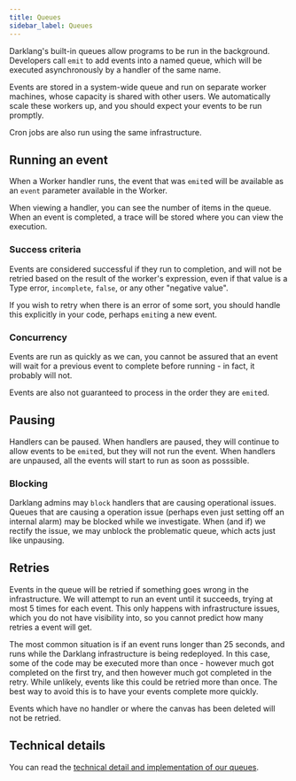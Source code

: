 ```yaml
---
title: Queues
sidebar_label: Queues
---
```


Darklang's built-in queues allow programs to be run in the background.
Developers call `emit` to add events into a named queue, which will be executed
asynchronously by a handler of the same name.

Events are stored in a system-wide queue and run on separate worker machines,
whose capacity is shared with other users. We automatically scale these workers
up, and you should expect your events to be run promptly.

Cron jobs are also run using the same infrastructure.

## Running an event

When a Worker handler runs, the event that was `emit`ed will be available as an
`event` parameter available in the Worker.

When viewing a handler, you can see the number of items in the queue. When an
event is completed, a trace will be stored where you can view the execution.

### Success criteria

Events are considered successful if they run to completion, and will not be
retried based on the result of the worker's expression, even if that value is a
Type error, `incomplete`, `false`, or any other "negative value".

If you wish to retry when there is an error of some sort, you should handle this
explicitly in your code, perhaps `emit`ing a new event.

### Concurrency

Events are run as quickly as we can, you cannot be assured that an event will
wait for a previous event to complete before running - in fact, it probably will
not.

Events are also not guaranteed to process in the order they are `emit`ed.

## Pausing

Handlers can be paused. When handlers are paused, they will continue to allow
events to be `emit`ed, but they will not run the event. When handlers are
unpaused, all the events will start to run as soon as posssible.

### Blocking

Darklang admins may `block` handlers that are causing operational issues. Queues
that are causing a operation issue (perhaps even just setting off an internal
alarm) may be blocked while we investigate. When (and if) we rectify the issue,
we may unblock the problematic queue, which acts just like unpausing.

## Retries

Events in the queue will be retried if something goes wrong in the
infrastructure. We will attempt to run an event until it succeeds, trying at
most 5 times for each event. This only happens with infrastructure issues, which
you do not have visibility into, so you cannot predict how many retries a event
will get.

The most common situation is if an event runs longer than 25 seconds, and runs
while the Darklang infrastructure is being redeployed. In this case, some of the
code may be executed more than once - however much got completed on the first
try, and then however much got completed in the retry. While unlikely, events
like this could be retried more than once. The best way to avoid this is to have
your events complete more quickly.

Events which have no handler or where the canvas has been deleted will not be
retried.

## Technical details

You can read the
[technical detail and implementation of our queues](https://github.com/darklang/dark/blob/main/docs/eventsV2.md).
